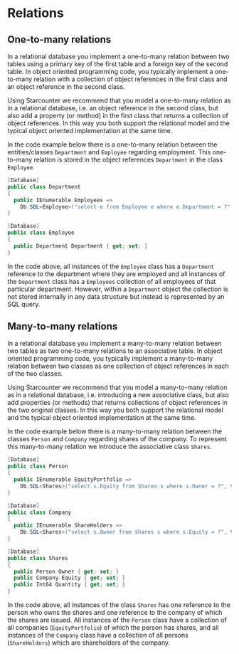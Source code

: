 # Relations

## One-to-many relations

In a relational database you implement a one-to-many relation between two tables using a primary key of the first table and a foreign key of the second table. In object oriented programming code, you typically implement a one-to-many relation with a collection of object references in the first class and an object reference in the second class.

Using Starcounter we recommend that you model a one-to-many relation as in a relational database, i.e. an object reference in the second class, but also add a property \(or method\) in the first class that returns a collection of object references. In this way you both support the relational model and the typical object oriented implementation at the same time.

In the code example below there is a one-to-many relation between the entities/classes `Department` and `Employee` regarding employment. This one-to-many relation is stored in the object references `Department` in the class `Employee`.

```csharp
[Database]
public class Department
{
  public IEnumerable Employees => 
    Db.SQL<Employee>("select e from Employee e where e.Department = ?", this);
}

[Database]
public class Employee
{
  public Department Department { get; set; }
}
```

In the code above, all instances of the `Employee` class has a `Department` reference to the department where they are employed and all instances of the `Department` class has a `Employees` collection of all employees of that particular department. However, within a `Department` object the collection is not stored internally in any data structure but instead is represented by an SQL query.

## Many-to-many relations

In a relational database you implement a many-to-many relation between two tables as two one-to-many relations to an associative table. In object oriented programming code, you typically implement a many-to-many relation between two classes as one collection of object references in each of the two classes.

Using Starcounter we recommend that you model a many-to-many relation as in a relational database, i.e. introducing a new associative class, but also add properties \(or methods\) that returns collections of object references in the two original classes. In this way you both support the relational model and the typical object oriented implementation at the same time.

In the code example below there is a many-to-many relation between the classes `Person` and `Company` regarding shares of the company. To represent this many-to-many relation we introduce the associative class `Shares`.

```csharp
[Database]
public class Person
{
  public IEnumerable EquityPortfolio => 
    Db.SQL<Shares>("select s.Equity from Shares s where s.Owner = ?", this);
}

[Database]
public class Company
{
  public IEnumerable ShareHolders => 
    Db.SQL<Shares>("select s.Owner from Shares s where s.Equity = ?", this);
}

[Database]
public class Shares
{
  public Person Owner { get; set; }
  public Company Equity { get; set; }
  public Int64 Quantity { get; set; }
}
```

In the code above, all instances of the class `Shares` has one reference to the person who owns the shares and one reference to the company of which the shares are issued. All instances of the `Person` class have a collection of all companies \(`EquityPortfolio`\) of which the person has shares, and all instances of the `Company` class have a collection of all persons \(`ShareHolders`\) which are shareholders of the company.

